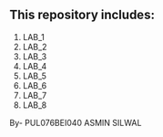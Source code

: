 ## This repository includes:
1. LAB_1
2. LAB_2
3. LAB_3
4. LAB_4 
5. LAB_5 
6. LAB_6
7. LAB_7
8. LAB_8 

By-
 PUL076BEI040
 ASMIN SILWAL
